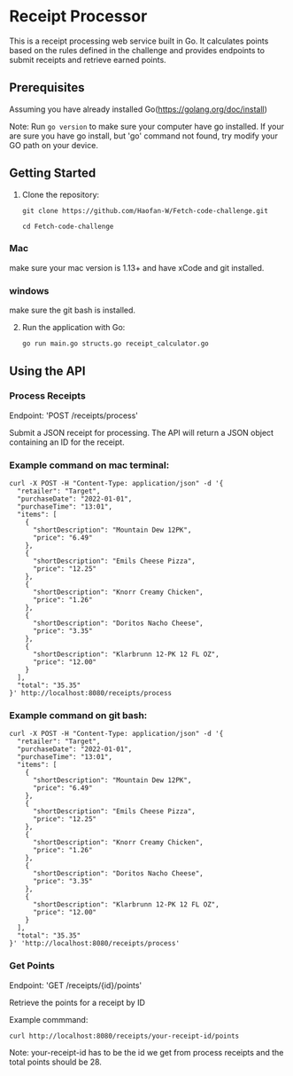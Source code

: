 # Receipt Processor

This is a receipt processing web service built in Go. It calculates points based on the
rules defined in the challenge and provides endpoints to submit receipts and retrieve
earned points.

## Prerequisites

Assuming you have already installed Go(https://golang.org/doc/install)

Note: Run `go version` to make sure your computer have go installed.
If your are sure you have go install, but 'go' command not found, try
modify your GO path on your device.

## Getting Started

1. Clone the repository:

   `git clone https://github.com/Haofan-W/Fetch-code-challenge.git`

   `cd Fetch-code-challenge`

### Mac

make sure your mac version is 1.13+ and have xCode and git installed.

### windows

make sure the git bash is installed.

2. Run the application with Go:

   `go run main.go structs.go receipt_calculator.go`

## Using the API

### Process Receipts

Endpoint: 'POST /receipts/process'

Submit a JSON receipt for processing. The API will return a JSON object containing an ID for the receipt.

### Example command on mac terminal:

```
curl -X POST -H "Content-Type: application/json" -d '{
  "retailer": "Target",
  "purchaseDate": "2022-01-01",
  "purchaseTime": "13:01",
  "items": [
    {
      "shortDescription": "Mountain Dew 12PK",
      "price": "6.49"
    },
    {
      "shortDescription": "Emils Cheese Pizza",
      "price": "12.25"
    },
    {
      "shortDescription": "Knorr Creamy Chicken",
      "price": "1.26"
    },
    {
      "shortDescription": "Doritos Nacho Cheese",
      "price": "3.35"
    },
    {
      "shortDescription": "Klarbrunn 12-PK 12 FL OZ",
      "price": "12.00"
    }
  ],
  "total": "35.35"
}' http://localhost:8080/receipts/process
```

### Example command on git bash:

```
curl -X POST -H "Content-Type: application/json" -d '{
  "retailer": "Target",
  "purchaseDate": "2022-01-01",
  "purchaseTime": "13:01",
  "items": [
    {
      "shortDescription": "Mountain Dew 12PK",
      "price": "6.49"
    },
    {
      "shortDescription": "Emils Cheese Pizza",
      "price": "12.25"
    },
    {
      "shortDescription": "Knorr Creamy Chicken",
      "price": "1.26"
    },
    {
      "shortDescription": "Doritos Nacho Cheese",
      "price": "3.35"
    },
    {
      "shortDescription": "Klarbrunn 12-PK 12 FL OZ",
      "price": "12.00"
    }
  ],
  "total": "35.35"
}' 'http://localhost:8080/receipts/process'
```

### Get Points

Endpoint: 'GET /receipts/{id}/points'

Retrieve the points for a receipt by ID

Example commmand:

`curl http://localhost:8080/receipts/your-receipt-id/points`

Note: your-receipt-id has to be the id we get from process receipts and the total points should be 28.
